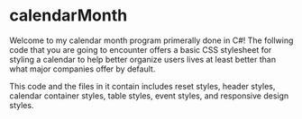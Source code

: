 # calendarMonth

Welcome to my calendar month program primerally done in C#! The follwing code that you are going to encounter offers a basic CSS stylesheet for styling a calendar to help better organize users lives at least better than what major companies offer by default. 

This code and the files in it contain includes reset styles, header styles, calendar container styles, table styles, event styles, and responsive design styles.
